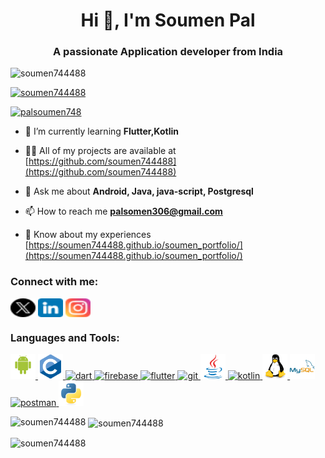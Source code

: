 <h1 align="center">Hi 👋, I'm Soumen Pal</h1>
<h3 align="center">A passionate Application developer from India</h3>

<p align="left"> <img src="https://komarev.com/ghpvc/?username=soumen744488&label=Profile%20views&color=0e75b6&style=flat" alt="soumen744488" /> </p>

<p align="left"> <a href="https://github.com/ryo-ma/github-profile-trophy"><img src="https://github-profile-trophy.vercel.app/?username=soumen744488" alt="soumen744488" /></a> </p>

<p align="left"> <a href="https://twitter.com/palsoumen748" target="blank"><img src="https://img.shields.io/twitter/follow/palsoumen748?logo=twitter&style=for-the-badge" alt="palsoumen748" /></a> </p>

- 🌱 I’m currently learning **Flutter,Kotlin**

- 👨‍💻 All of my projects are available at [https://github.com/soumen744488](https://github.com/soumen744488)

- 💬 Ask me about **Android, Java, java-script, Postgresql**

- 📫 How to reach me **palsomen306@gmail.com**

- 📄 Know about my experiences [https://soumen744488.github.io/soumen_portfolio/](https://soumen744488.github.io/soumen_portfolio/)

<h3 align="left">Connect with me:</h3>
<p align="left">
<a href="https://twitter.com/palsoumen748" target="blank"><img align="center" src="Image/twitter.png" alt="palsoumen748" height="30" width="40" /></a>
<a href="https://linkedin.com/in/soumen-pal-9a355b154" target="blank"><img align="center" src="Image/linkedin.png" alt="soumen-pal-9a355b154" height="30" width="40" /></a>
<a href="https://instagram.com/soumen748" target="blank"><img align="center" src="Image/instagram.png" alt="soumen748" height="30" width="40" /></a>
</p>

<h3 align="left">Languages and Tools:</h3>
<p align="left"> <a href="https://developer.android.com" target="_blank"> <img src="https://raw.githubusercontent.com/devicons/devicon/master/icons/android/android-original-wordmark.svg" alt="android" width="40" height="40"/> </a> <a href="https://www.cprogramming.com/" target="_blank"> <img src="https://raw.githubusercontent.com/devicons/devicon/master/icons/c/c-original.svg" alt="c" width="40" height="40"/> </a> <a href="https://dart.dev" target="_blank"> <img src="https://www.vectorlogo.zone/logos/dartlang/dartlang-icon.svg" alt="dart" width="40" height="40"/> </a> <a href="https://firebase.google.com/" target="_blank"> <img src="https://www.vectorlogo.zone/logos/firebase/firebase-icon.svg" alt="firebase" width="40" height="40"/> </a> <a href="https://flutter.dev" target="_blank"> <img src="https://www.vectorlogo.zone/logos/flutterio/flutterio-icon.svg" alt="flutter" width="40" height="40"/> </a> <a href="https://git-scm.com/" target="_blank"> <img src="https://www.vectorlogo.zone/logos/git-scm/git-scm-icon.svg" alt="git" width="40" height="40"/> </a> <a href="https://www.java.com" target="_blank"> <img src="https://raw.githubusercontent.com/devicons/devicon/master/icons/java/java-original.svg" alt="java" width="40" height="40"/> </a> <a href="https://kotlinlang.org" target="_blank"> <img src="https://www.vectorlogo.zone/logos/kotlinlang/kotlinlang-icon.svg" alt="kotlin" width="40" height="40"/> </a> <a href="https://www.linux.org/" target="_blank"> <img src="https://raw.githubusercontent.com/devicons/devicon/master/icons/linux/linux-original.svg" alt="linux" width="40" height="40"/> </a> <a href="https://www.mysql.com/" target="_blank"> <img src="https://raw.githubusercontent.com/devicons/devicon/master/icons/mysql/mysql-original-wordmark.svg" alt="mysql" width="40" height="40"/> </a> <a href="https://postman.com" target="_blank"> <img src="https://www.vectorlogo.zone/logos/getpostman/getpostman-icon.svg" alt="postman" width="40" height="40"/> </a> <a href="https://www.python.org" target="_blank"> <img src="https://raw.githubusercontent.com/devicons/devicon/master/icons/python/python-original.svg" alt="python" width="40" height="40"/> </a> </p>

<p><img align="left" src="https://github-readme-stats.vercel.app/api/top-langs?username=soumen744488&show_icons=true&locale=en&layout=compact" alt="soumen744488" /></p>

<p>&nbsp;<img align="center" src="https://github-readme-stats.vercel.app/api?username=soumen744488&show_icons=true&locale=en" alt="soumen744488" /></p>

<p><img align="center" src="https://github-readme-streak-stats.herokuapp.com/?user=soumen744488&" alt="soumen744488" /></p>
